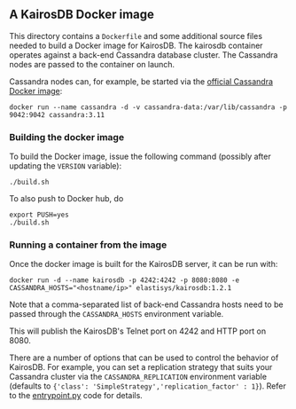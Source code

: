## A KairosDB Docker image
This directory contains a `Dockerfile` and some additional source files
needed to build a Docker image for KairosDB. The kairosdb container
operates against a back-end Cassandra database cluster. The Cassandra
nodes are passed to the container on launch.

Cassandra nodes can, for example, be started via the
[official Cassandra Docker image](https://hub.docker.com/_/cassandra/):

    docker run --name cassandra -d -v cassandra-data:/var/lib/cassandra -p 9042:9042 cassandra:3.11



### Building the docker image
To build the Docker image, issue the following command (possibly after
updating the `VERSION` variable):

    ./build.sh

To also push to Docker hub, do

    export PUSH=yes
	./build.sh



### Running a container from the image
Once the docker image is built for the KairosDB server, it can be run with:

    docker run -d --name kairosdb -p 4242:4242 -p 8080:8080 -e CASSANDRA_HOSTS="<hostname/ip>" elastisys/kairosdb:1.2.1

Note that a comma-separated list of back-end Cassandra hosts need to be passed
through the `CASSANDRA_HOSTS` environment variable.

This will publish the KairosDB's Telnet port on 4242 and HTTP port on 8080.

There are a number of options that can be used to control the behavior of
KairosDB. For example, you can set a replication strategy that suits your
Cassandra cluster via the `CASSANDRA_REPLICATION` environment variable (defaults
to `{'class': 'SimpleStrategy','replication_factor' : 1}`). Refer to the
[entrypoint.py](entrypoint.py) code for details.
